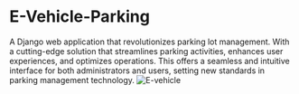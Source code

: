 # E-Vehicle-Parking
A Django web application that revolutionizes parking lot management. With a cutting-edge solution that streamlines parking activities, enhances user experiences, and optimizes operations. This offers a seamless and intuitive interface for both administrators and users, setting new standards in parking management technology.
![E-vehicle](https://github.com/ShubhamVUpadhyay/E-Vehicle-Parking/assets/103402465/419df48a-756a-43e3-bb2c-c9eecbb6ed84)
